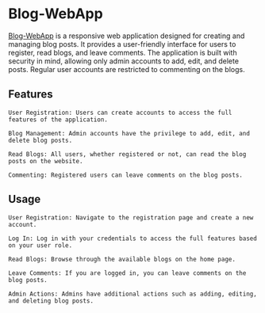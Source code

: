 # Blog-WebApp

[Blog-WebApp](https://myblog-app-1fib.onrender.com) is a responsive web application designed for creating and managing blog posts. It provides a user-friendly interface for users to register, read blogs, and leave comments. The application is built with security in mind, allowing only admin accounts to add, edit, and delete posts. Regular user accounts are restricted to commenting on the blogs.

## Features

    User Registration: Users can create accounts to access the full features of the application.

    Blog Management: Admin accounts have the privilege to add, edit, and delete blog posts.

    Read Blogs: All users, whether registered or not, can read the blog posts on the website.

    Commenting: Registered users can leave comments on the blog posts.
    
## Usage

    User Registration: Navigate to the registration page and create a new account.

    Log In: Log in with your credentials to access the full features based on your user role.

    Read Blogs: Browse through the available blogs on the home page.

    Leave Comments: If you are logged in, you can leave comments on the blog posts.

    Admin Actions: Admins have additional actions such as adding, editing, and deleting blog posts.
